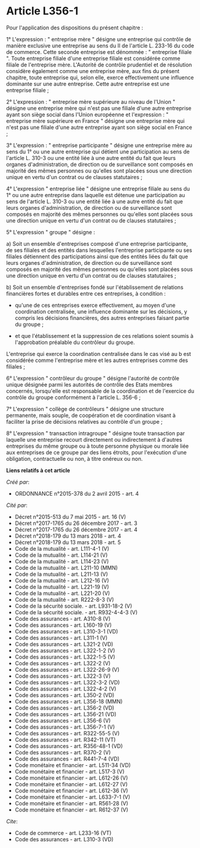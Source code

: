 # Article L356-1

Pour l'application des dispositions du présent chapitre : 

1° L'expression : " entreprise mère " désigne une entreprise qui contrôle de manière exclusive une entreprise au sens du II
de l'article L. 233-16 du code de commerce. Cette seconde entreprise est dénommée : " entreprise filiale ". Toute entreprise
filiale d'une entreprise filiale est considérée comme filiale de l'entreprise mère. L'Autorité de contrôle prudentiel et de
résolution considère également comme une entreprise mère, aux fins du présent chapitre, toute entreprise qui, selon elle,
exerce effectivement une influence dominante sur une autre entreprise. Cette autre entreprise est une entreprise filiale ; 

2° L'expression : " entreprise mère supérieure au niveau de l'Union " désigne une entreprise mère qui n'est pas une filiale
d'une autre entreprise ayant son siège social dans l'Union européenne et l'expression : " entreprise mère supérieure en
France " désigne une entreprise mère qui n'est pas une filiale d'une autre entreprise ayant son siège social en France ; 

3° L'expression : " entreprise participante " désigne une entreprise mère au sens du 1° ou une autre entreprise qui détient
une participation au sens de l'article L. 310-3 ou une entité liée à une autre entité du fait que leurs organes
d'administration, de direction ou de surveillance sont composés en majorité des mêmes personnes ou qu'elles sont placées sous
une direction unique en vertu d'un contrat ou de clauses statutaires ; 

4° L'expression " entreprise liée " désigne une entreprise filiale au sens du 1° ou une autre entreprise dans laquelle est
détenue une participation au sens de l'article L. 310-3 ou une entité liée à une autre entité du fait que leurs organes
d'administration, de direction ou de surveillance sont composés en majorité des mêmes personnes ou qu'elles sont placées sous
une direction unique en vertu d'un contrat ou de clauses statutaires ; 

5° L'expression " groupe " désigne : 

a) Soit un ensemble d'entreprises composé d'une entreprise participante, de ses filiales et des entités dans lesquelles
l'entreprise participante ou ses filiales détiennent des participations ainsi que des entités liées du fait que leurs organes
d'administration, de direction ou de surveillance sont composés en majorité des mêmes personnes ou qu'elles sont placées sous
une direction unique en vertu d'un contrat ou de clauses statutaires ; 

b) Soit un ensemble d'entreprises fondé sur l'établissement de relations financières fortes et durables entre ces
entreprises, à condition :

- qu'une de ces entreprises exerce effectivement, au moyen d'une coordination centralisée, une influence dominante sur les
décisions, y compris les décisions financières, des autres entreprises faisant partie du groupe ;

- et que l'établissement et la suppression de ces relations soient soumis à l'approbation préalable du contrôleur du groupe. 

L'entreprise qui exerce la coordination centralisée dans le cas visé au b est considérée comme l'entreprise mère et les
autres entreprises comme des filiales ; 

6° L'expression " contrôleur du groupe " désigne l'autorité de contrôle unique désignée parmi les autorités de contrôle des
Etats membres concernés, lorsqu'elle est responsable de la coordination et de l'exercice du contrôle du groupe conformément à
l'article L. 356-6 ; 

7° L'expression " collège de contrôleurs " désigne une structure permanente, mais souple, de coopération et de coordination
visant à faciliter la prise de décisions relatives au contrôle d'un groupe ; 

8° L'expression " transaction intragroupe " désigne toute transaction par laquelle une entreprise recourt directement ou
indirectement à d'autres entreprises du même groupe ou à toute personne physique ou morale liée aux entreprises de ce groupe
par des liens étroits, pour l'exécution d'une obligation, contractuelle ou non, à titre onéreux ou non.

**Liens relatifs à cet article**

_Créé par_:

  - ORDONNANCE n°2015-378 du 2 avril 2015 - art. 4

_Cité par_:

  - Décret n°2015-513 du 7 mai 2015 - art. 16 (V)
  - Décret n°2017-1765 du 26 décembre 2017 - art. 3
  - Décret n°2017-1765 du 26 décembre 2017 - art. 4
  - Décret n°2018-179 du 13 mars 2018 - art. 4
  - Décret n°2018-179 du 13 mars 2018 - art. 5
  - Code de la mutualité - art. L111-4-1 (V)
  - Code de la mutualité - art. L114-21 (V)
  - Code de la mutualité - art. L114-23 (V)
  - Code de la mutualité - art. L211-10 (MMN)
  - Code de la mutualité - art. L211-13 (V)
  - Code de la mutualité - art. L212-16 (V)
  - Code de la mutualité - art. L221-19 (V)
  - Code de la mutualité - art. L221-20 (V)
  - Code de la mutualité - art. R222-8-3 (V)
  - Code de la sécurité sociale. - art. L931-18-2 (V)
  - Code de la sécurité sociale. - art. R932-4-4-3 (V)
  - Code des assurances - art. A310-8 (V)
  - Code des assurances - art. L160-19 (V)
  - Code des assurances - art. L310-3-1 (VD)
  - Code des assurances - art. L311-1 (V)
  - Code des assurances - art. L321-2 (VD)
  - Code des assurances - art. L322-1-2 (V)
  - Code des assurances - art. L322-1-5 (V)
  - Code des assurances - art. L322-2 (V)
  - Code des assurances - art. L322-26-9 (V)
  - Code des assurances - art. L322-3 (V)
  - Code des assurances - art. L322-3-2 (VD)
  - Code des assurances - art. L322-4-2 (V)
  - Code des assurances - art. L350-2 (VD)
  - Code des assurances - art. L356-18 (MMN)
  - Code des assurances - art. L356-2 (VD)
  - Code des assurances - art. L356-21 (VD)
  - Code des assurances - art. L356-6 (V)
  - Code des assurances - art. L356-7-1 (V)
  - Code des assurances - art. R322-55-5 (V)
  - Code des assurances - art. R342-11 (VT)
  - Code des assurances - art. R356-48-1 (VD)
  - Code des assurances - art. R370-2 (V)
  - Code des assurances - art. R441-7-4 (VD)
  - Code monétaire et financier - art. L511-34 (VD)
  - Code monétaire et financier - art. L517-3 (V)
  - Code monétaire et financier - art. L612-26 (V)
  - Code monétaire et financier - art. L612-27 (V)
  - Code monétaire et financier - art. L612-36 (V)
  - Code monétaire et financier - art. L633-7-1 (V)
  - Code monétaire et financier - art. R561-28 (V)
  - Code monétaire et financier - art. R612-37 (V)

_Cite_:

  - Code de commerce - art. L233-16 (VT)
  - Code des assurances - art. L310-3 (VD)
